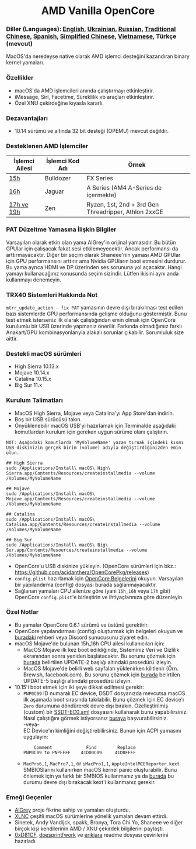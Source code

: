 <span align="center">
<h1>AMD Vanilla OpenCore</h1>
</span>

### Diller (Languages): [English](../README.md), [Ukrainian](./README_UA.md), [Russian](./README_RUS.md), [Traditional Chinese](./README_CHT.md), [Spanish](./README_ES.md), [Simplified Chinese](./README_CHS.md), [Vietnamese](./README_VI.md), Türkçe (mevcut)
MacOS'da neredeyse native olarak AMD işlemci desteğini kazandıran binary kernel yamaları.

### Özellikler
- macOS'da AMD işlemcileri anında çalıştırmayı etkinleştirir.
- iMessage, Siri, Facetime, Süreklilik vb araçları etkinleştirir.
- Özel XNU çekirdeğine kıyasla kararlı.

### Dezavantajları
- 10.14 sürümü ve altında 32 bit desteği (OPEMU) mevcut değildir.

### Desteklenen AMD İşlemciler
| İşlemci Ailesi | İşlemci Kod Adı | Örnek |
|--------|---------|----------|
|   [15h](https://github.com/AMD-OSX/AMD_Vanilla/tree/opencore/15h_16h)  | Bulldozer | FX Series|
|   [16h](https://github.com/AMD-OSX/AMD_Vanilla/tree/opencore/15h_16h)  | Jaguar | A Series (AM4 A-Series de içermekte) |
|   [17h ve 19h](https://github.com/AMD-OSX/AMD_Vanilla/tree/opencore/17h_19h) | Zen | Ryzen, 1st, 2nd + 3rd Gen Threadripper, Athlon 2xxGE |<br />

### PAT Düzeltme Yamasına İlişkin Bilgiler
Varsayılan olarak etkin olan yama AlGrey'in orijinal yamasıdır. Bu bütün GPUlar için çalışacak fakat sesi etkilemeyecektir. Ancak performansı da arttırmayacaktır.
Diğer bir seçim olarak Shaneee'nin yaması AMD GPUlar için GPU performansını arttırır ama Nvidia GPUların boot etmesini durdurur. Bu yama ayrıca HDMI ve DP üzerinden ses sorununa yol açacaktır.
Hangi yamayı kullanacağınız konusunda seçim sizindir. Lütfen ikisini aynı anda kullanmayı denemeyin.

### TRX40 Sistemleri Hakkında Not
`mtrr_update_action - fix PAT` yamasının devre dışı bırakılması test edilen bazı sistemlerde GPU performansında gelişme olduğunu göstermiştir. Bunu test etmek isterseniz ilk olarak çalıştığından emin olmak için OpenCore kurulumlu bir USB üzerinde yapmanız önerilir. Farkında olmadığımız farklı Anakart/GPU kombinasyonlarıyla alakalı sorunlar çıkabilir. Sorumluluk size aittir.

### Destekli macOS sürümleri
- High Sierra 10.13.x
- Mojave 10.14.x
- Catalina 10.15.x
- Big Sur 11.x

### Kurulum Talimatları
- MacOS High Sierra, Mojave veya Catalina'yı App Store'dan indirin.
- Boş bir USB sürücüsü takın.
- Önyüklenebilir macOS USB'yi hazırlamak için Terminalde aşağıdaki komutlardan kurulum için gereken uygun sürüme olanı çalıştırın.
```
NOT: Aşağıdaki komutlarda 'MyVolumeName' yazan tırnak içindeki kısmı USB diskinizin gerçek birim (volume) adıyla değiştirdiğinizden emin olun.

## High Sierra
sudo /Applications/Install\ macOS\ High\ Sierra.app/Contents/Resources/createinstallmedia --volume /Volumes/MyVolumeName

## Mojave
sudo /Applications/Install\ macOS\ Mojave.app/Contents/Resources/createinstallmedia --volume /Volumes/MyVolumeName

## Catalina
sudo /Applications/Install\ macOS\ Catalina.app/Contents/Resources/createinstallmedia --volume /Volumes/MyVolumeName

## Big Sur
sudo /Applications/Install\ macOS\ Big\ Sur.app/Contents/Resources/createinstallmedia --volume /Volumes/MyVolumeName
```
- OpenCore'u USB diskinize yükleyin. (OpenCore sürümleri için bkz.: https://github.com/acidanthera/OpenCorePkg/releases)
- `config.plist` hazırlamak için [OpenCore Belgelerini](https://github.com/acidanthera/OpenCorePkg/blob/master/Docs/Configuration.pdf) okuyun. Varsayılan bir yapılandırma (config) dosyası burada sağlanmayacaktır.
- Sağlanan yamaları CPU ailenize göre (yani `15h_16h` veya `17h` gibi) OpenCore `config.plist`'e birleştirin ve ihtiyaçlarınıza göre düzenleyin.

### Özel Notlar
- Bu yamalar OpenCore 0.6.1 sürümü ve üstünü gerektirir.
- OpenCore yapılandırması (config) oluşturmak için belgeleri okuyun ve [buradaki](https://dortania.github.io/OpenCore-Install-Guide/) rehberi veya Discord sunucusunu ziyaret edin.
- macOS Mojave'de bulunan 15h_16h CPU ailesi kullanıcıları için:
  - MacOS Mojave ilk kez boot edildiğinde, Sisteminiz Veri ve Gizlilik ekranından sonra yeniden başlatacaktır. Bu sorunu çözmek için [burada](https://www.insanelymac.com/forum/topic/335877-amd-mojave-kernel-development-and-testing/?do=findComment&comment=2658085) belirtilen UPDATE-2 başlığı altındaki prosedürü izleyin.
  - MacOS Mojave'de belirli web sayfaları yüklenirken kilitlenir (Örn. Brew.sh, facebook.com). Bu sorunu çözmek için [burada](https://www.insanelymac.com/forum/topic/335877-amd-mojave-kernel-development-and-testing/?do=findComment&comment=2661857) belirtilen UPDATE-5 başlığı altındaki prosedürü izleyin.
- 10.15'i boot etmek için iki şeye dikkat edilmesi gerekir:
  - `PNP0C09` ID numaralı EC device, DSDT dosyanızda mevcutsa macOS ilk aşamada boot sırasında takılabilir. Bunu çözmek için EC device'ı `Zero` durumuna döndürerek devre dışı bırakın. Özelleştirilmiş (custom) bir [SSDT-EC0.aml](./Extra/SSDT-EC0.aml) dosyasını kullanarak bunu yapabilirsiniz. Nasıl çalıştığını görmek istiyorsanız [buraya](https://github.com/acidanthera/OpenCorePkg/blob/5e020bb06b33f12fa8b404cc3d1effaa5fbc00ea/Docs/AcpiSamples/SSDT-EC.dsl#L33) başvurabilirsiniz. <br> -veya- <br> EC Device'ın kimliğini değiştirebilirsiniz. Bunun için ACPI yamasını uygulayın:
    ```
        Comment             Find        Replace
    PNP0C09 to PNPFFFF    41D00C09     41D0FFFF
    ```
  - `MacPro6,1`, `MacPro7,1`, or `iMacPro1,1`, `AppleIntelMCEReporter.kext` SMBIOSlarını kullanırken macOS kernel panic oluşturabilir. Bunu önlemek için ya farklı bir SMBIOS kullanmanız ya da [burada](./Extra/) bu durumu devre dışı bırakacak kext'i kullanmanız gerekir.

### Emeği Geçenler
- [AlGrey](https://github.com/AlGreyy) proje fikrine sahip ve yamaları oluşturdu.
- [XLNC](https://github.com/XLNCs) çeşitli macOS sürümlerine yönelik yamaları devam ettirdi.
- Sinetek, Andy Vandijck, spakk, Bronya, Tora Chi Yo, Shaneee ve diğer birçok kişi kendilerinin AMD / XNU çekirdek bilgilerini paylaştı.
- [0xD81CF](https://github.com/0xD81CF), [doesprintfwork](https://github.com/doesprintfwork) ve [erikjara](https://github.com/erikjara) readme dosyası çevirilerini hazırladı.
